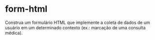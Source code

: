 # form-html
 Construa um formulário HTML que implemente a coleta de dados de um usuário em um determinado contexto (ex.: marcação de uma consulta médica).
